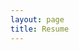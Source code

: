 ```yaml
---
layout: page
title: Resume
---
```


<script src="https://gist.github.com/marcospgp/ba25cadea646fd014a880a6694132962.js"></script>
